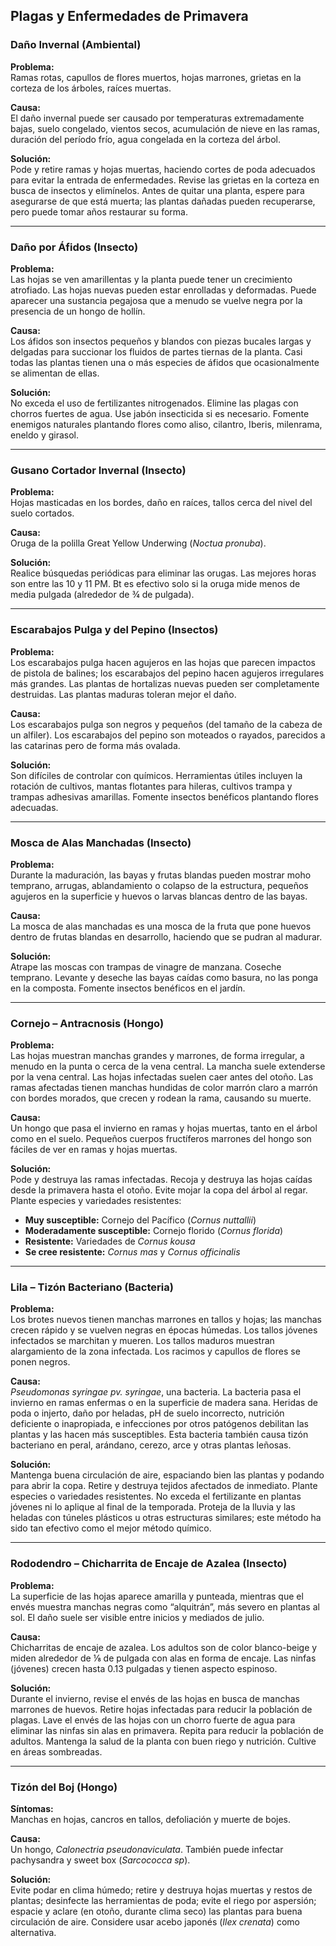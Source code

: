 ## Plagas y Enfermedades de Primavera

### Daño Invernal (Ambiental)

**Problema:**  
Ramas rotas, capullos de flores muertos, hojas marrones, grietas en la corteza de los árboles, raíces muertas.

**Causa:**  
El daño invernal puede ser causado por temperaturas extremadamente bajas, suelo congelado, vientos secos, acumulación de nieve en las ramas, duración del período frío, agua congelada en la corteza del árbol.

**Solución:**  
Pode y retire ramas y hojas muertas, haciendo cortes de poda adecuados para evitar la entrada de enfermedades. Revise las grietas en la corteza en busca de insectos y elimínelos. Antes de quitar una planta, espere para asegurarse de que está muerta; las plantas dañadas pueden recuperarse, pero puede tomar años restaurar su forma.

---

### Daño por Áfidos (Insecto)

**Problema:**  
Las hojas se ven amarillentas y la planta puede tener un crecimiento atrofiado. Las hojas nuevas pueden estar enrolladas y deformadas. Puede aparecer una sustancia pegajosa que a menudo se vuelve negra por la presencia de un hongo de hollín.

**Causa:**  
Los áfidos son insectos pequeños y blandos con piezas bucales largas y delgadas para succionar los fluidos de partes tiernas de la planta. Casi todas las plantas tienen una o más especies de áfidos que ocasionalmente se alimentan de ellas.

**Solución:**  
No exceda el uso de fertilizantes nitrogenados. Elimine las plagas con chorros fuertes de agua. Use jabón insecticida si es necesario. Fomente enemigos naturales plantando flores como aliso, cilantro, Iberis, milenrama, eneldo y girasol.

---

### Gusano Cortador Invernal (Insecto)

**Problema:**  
Hojas masticadas en los bordes, daño en raíces, tallos cerca del nivel del suelo cortados.

**Causa:**  
Oruga de la polilla Great Yellow Underwing (*Noctua pronuba*).

**Solución:**  
Realice búsquedas periódicas para eliminar las orugas. Las mejores horas son entre las 10 y 11 PM. Bt es efectivo solo si la oruga mide menos de media pulgada (alrededor de ¾ de pulgada).

---

### Escarabajos Pulga y del Pepino (Insectos)

**Problema:**  
Los escarabajos pulga hacen agujeros en las hojas que parecen impactos de pistola de balines; los escarabajos del pepino hacen agujeros irregulares más grandes. Las plantas de hortalizas nuevas pueden ser completamente destruidas. Las plantas maduras toleran mejor el daño.

**Causa:**  
Los escarabajos pulga son negros y pequeños (del tamaño de la cabeza de un alfiler). Los escarabajos del pepino son moteados o rayados, parecidos a las catarinas pero de forma más ovalada.

**Solución:**  
Son difíciles de controlar con químicos. Herramientas útiles incluyen la rotación de cultivos, mantas flotantes para hileras, cultivos trampa y trampas adhesivas amarillas. Fomente insectos benéficos plantando flores adecuadas.

---

### Mosca de Alas Manchadas (Insecto)

**Problema:**  
Durante la maduración, las bayas y frutas blandas pueden mostrar moho temprano, arrugas, ablandamiento o colapso de la estructura, pequeños agujeros en la superficie y huevos o larvas blancas dentro de las bayas.

**Causa:**  
La mosca de alas manchadas es una mosca de la fruta que pone huevos dentro de frutas blandas en desarrollo, haciendo que se pudran al madurar.

**Solución:**  
Atrape las moscas con trampas de vinagre de manzana. Coseche temprano. Levante y deseche las bayas caídas como basura, no las ponga en la composta. Fomente insectos benéficos en el jardín.

---

### Cornejo – Antracnosis (Hongo)

**Problema:**  
Las hojas muestran manchas grandes y marrones, de forma irregular, a menudo en la punta o cerca de la vena central. La mancha suele extenderse por la vena central. Las hojas infectadas suelen caer antes del otoño. Las ramas afectadas tienen manchas hundidas de color marrón claro a marrón con bordes morados, que crecen y rodean la rama, causando su muerte.

**Causa:**  
Un hongo que pasa el invierno en ramas y hojas muertas, tanto en el árbol como en el suelo. Pequeños cuerpos fructíferos marrones del hongo son fáciles de ver en ramas y hojas muertas.

**Solución:**  
Pode y destruya las ramas infectadas. Recoja y destruya las hojas caídas desde la primavera hasta el otoño. Evite mojar la copa del árbol al regar. Plante especies y variedades resistentes:

- **Muy susceptible:** Cornejo del Pacífico (*Cornus nuttallii*)
- **Moderadamente susceptible:** Cornejo florido (*Cornus florida*)
- **Resistente:** Variedades de *Cornus kousa*
- **Se cree resistente:** *Cornus mas* y *Cornus officinalis*

---

### Lila – Tizón Bacteriano (Bacteria)

**Problema:**  
Los brotes nuevos tienen manchas marrones en tallos y hojas; las manchas crecen rápido y se vuelven negras en épocas húmedas. Los tallos jóvenes infectados se marchitan y mueren. Los tallos maduros muestran alargamiento de la zona infectada. Los racimos y capullos de flores se ponen negros.

**Causa:**  
*Pseudomonas syringae pv. syringae*, una bacteria. La bacteria pasa el invierno en ramas enfermas o en la superficie de madera sana. Heridas de poda o injerto, daño por heladas, pH de suelo incorrecto, nutrición deficiente o inapropiada, e infecciones por otros patógenos debilitan las plantas y las hacen más susceptibles. Esta bacteria también causa tizón bacteriano en peral, arándano, cerezo, arce y otras plantas leñosas.

**Solución:**  
Mantenga buena circulación de aire, espaciando bien las plantas y podando para abrir la copa. Retire y destruya tejidos afectados de inmediato. Plante especies o variedades resistentes. No exceda el fertilizante en plantas jóvenes ni lo aplique al final de la temporada. Proteja de la lluvia y las heladas con túneles plásticos u otras estructuras similares; este método ha sido tan efectivo como el mejor método químico.

---

### Rododendro – Chicharrita de Encaje de Azalea (Insecto)

**Problema:**  
La superficie de las hojas aparece amarilla y punteada, mientras que el envés muestra manchas negras como “alquitrán”, más severo en plantas al sol. El daño suele ser visible entre inicios y mediados de julio.

**Causa:**  
Chicharritas de encaje de azalea. Los adultos son de color blanco-beige y miden alrededor de ⅛ de pulgada con alas en forma de encaje. Las ninfas (jóvenes) crecen hasta 0.13 pulgadas y tienen aspecto espinoso.

**Solución:**  
Durante el invierno, revise el envés de las hojas en busca de manchas marrones de huevos. Retire hojas infectadas para reducir la población de plagas. Lave el envés de las hojas con un chorro fuerte de agua para eliminar las ninfas sin alas en primavera. Repita para reducir la población de adultos. Mantenga la salud de la planta con buen riego y nutrición. Cultive en áreas sombreadas.

---

### Tizón del Boj (Hongo)

**Síntomas:**  
Manchas en hojas, cancros en tallos, defoliación y muerte de bojes.

**Causa:**  
Un hongo, *Calonectria pseudonaviculata*. También puede infectar pachysandra y sweet box (*Sarcococca sp*).

**Solución:**  
Evite podar en clima húmedo; retire y destruya hojas muertas y restos de plantas; desinfecte las herramientas de poda; evite el riego por aspersión; espacie y aclare (en otoño, durante clima seco) las plantas para buena circulación de aire. Considere usar acebo japonés (*Ilex crenata*) como alternativa.
